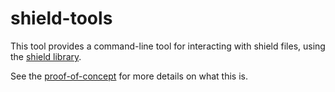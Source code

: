 shield-tools
============

This tool provides a command-line tool for interacting with shield files, using
the [shield library](https://github.com/crasm/shield).

See the [proof-of-concept](https://github.com/crasm/shield.sh) for more details
on what this is.
